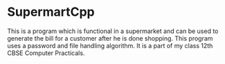 # SupermartCpp
This is a program which is functional in a supermarket and can be used to generate the bill for a customer after he is done shopping. This program uses a password and file handling algorithm. It is a part of my class 12th CBSE Computer Practicals.
